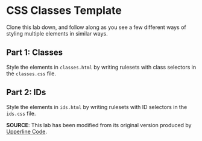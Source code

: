 # CSS Classes Template

Clone this lab down, and follow along as you see a few different ways of styling multiple elements in similar ways.

## Part 1: Classes

Style the elements in `classes.html` by writing rulesets with class selectors in the `classes.css` file.

## Part 2: IDs

Style the elements in `ids.html` by writing rulesets with ID selectors in the `ids.css` file.

**SOURCE**: This lab has been modified from its original version produced by [Upperline Code](https://github.com/upperlinecode/css-classes-template).
